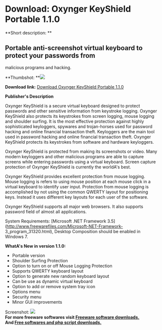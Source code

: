 # Download: Oxynger KeyShield Portable 1.1.0

**Short description: **

## Portable anti-screenshot virtual keyboard to protect your passwords from
malicious programs and hacking.

  
**Thumbshot: **![](http://www.freewarefiles.com/screenshot/oxykeyshld1_md.jpg)   
  
**Download link:** [Download Oxynger KeyShield Portable 1.1.0](http://freesoftwares.boysofts.com/Oxynger-KeyShield-Portable_program_92425.html)  
  

**Publisher's Description**  
  

Oxynger KeyShield is a secure virtual keyboard designed to protect passwords
and other sensitive information from keystroke logging. Oxynger KeyShield also
protects its keystrokes from screen logging, mouse logging and shoulder
surfing. It is the most effective protection against highly sophisticated
keyloggers, spywares and trojan-horses used for password hacking and online
financial transaction theft. Keyloggers are the main tool used in password
hacking and online financial transaction theft. Oxynger KeyShield protects its
keystrokes from software and hardware keyloggers.

Oxynger KeyShield is protected from making its screenshots or video. Many
modern keyloggers and other malicious programs are able to capture screens
while entering passwords using a virtual keyboard. Screen capture protection
of Oxynger KeyShield is currently the worldA's best.

Oxynger KeyShield provides excellent protection from mouse logging. Mouse
logging is refers to using mouse position at each mouse click in a virtual
keyboard to identify user input. Protection from mouse logging is accomplished
by not using the common QWERTY layout for positioning keys. Instead it uses
different key layouts for each user of the software.

Oxynger KeyShield supports all major web browsers. It also supports password
field of almost all applications.

System Requirements: [Microsoft .NET Framework
3.5](http://www.freewarefiles.com/Microsoft-NET-Framework-
3_program_31320.html), Desktop Composition should be enabled in Windows 7.

**WhatA's New in version 1.1.0:**

  * Portable version 
  * Shoulder Surfing Protection 
  * Option to turn on or off Mouse Logging Protection 
  * Supports QWERTY keyboard layout 
  * Option to generate new random keyboard layout 
  * Can be use as dynamic virtual keyboard 
  * Option to add or remove system tray icon 
  * Options menu 
  * Security menu 
  * Minor GUI improvements 

  
  
Screenshot: ![](http://www.freewarefiles.com/screenshot/oxykeyshld1.jpg)  
**For more freeware softwares visit [Freeware software downloads.](http://freesoftwares.boysofts.com/)**   
**And [Free softwares and php script downloads.](http://www.boysofts.com/)**

